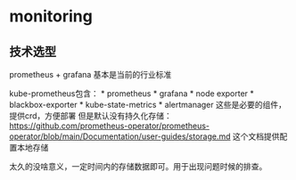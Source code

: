 
# monitoring

## 技术选型

prometheus + grafana 基本是当前的行业标准

kube-prometheus包含：
	* prometheus
	* grafana
	* node exporter
	* blackbox-exporter
	* kube-state-metrics
	* alertmanager
这些是必要的组件，提供crd，方便部署
但是默认没有持久化存储： https://github.com/prometheus-operator/prometheus-operator/blob/main/Documentation/user-guides/storage.md
这个文档提供配置本地存储

太久的没啥意义，一定时间内的存储数据即可。用于出现问题时候的排查。

